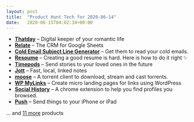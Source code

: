 ```yaml
---
layout: post
title:  "Product Hunt Tech for 2020-06-14"
date:   2020-06-15T04:02:34+00:00
---
```


* **[Thatday](https://www.producthunt.com/posts/thatday?utm_campaign=producthunt-api&utm_medium=api-v2&utm_source=Application%3A+Daily+Digest+RSS+v2+%28ID%3A+29748%29)** – Digital keeper of your romantic life
* **[Relate](https://www.producthunt.com/posts/relate-2?utm_campaign=producthunt-api&utm_medium=api-v2&utm_source=Application%3A+Daily+Digest+RSS+v2+%28ID%3A+29748%29)** – The CRM for Google Sheets
* **[Cold Email Subject Line Generator](https://www.producthunt.com/posts/cold-email-subject-line-generator?utm_campaign=producthunt-api&utm_medium=api-v2&utm_source=Application%3A+Daily+Digest+RSS+v2+%28ID%3A+29748%29)** – Get them to read your cold emails.
* **[Resoume](https://www.producthunt.com/posts/resoume?utm_campaign=producthunt-api&utm_medium=api-v2&utm_source=Application%3A+Daily+Digest+RSS+v2+%28ID%3A+29748%29)** – Creating a good resume is hard. Here is how to do it right ✨
* **[Timepods](https://www.producthunt.com/posts/timepods?utm_campaign=producthunt-api&utm_medium=api-v2&utm_source=Application%3A+Daily+Digest+RSS+v2+%28ID%3A+29748%29)** – Send stories to your loved ones in the future
* **[Jott](https://www.producthunt.com/posts/jott-4?utm_campaign=producthunt-api&utm_medium=api-v2&utm_source=Application%3A+Daily+Digest+RSS+v2+%28ID%3A+29748%29)** – Fast, local, linked notes
* **[moose](https://www.producthunt.com/posts/moose-2?utm_campaign=producthunt-api&utm_medium=api-v2&utm_source=Application%3A+Daily+Digest+RSS+v2+%28ID%3A+29748%29)** – A torrent client to download, stream and cast torrents.
* **[WP MyLinks](https://www.producthunt.com/posts/wp-mylinks?utm_campaign=producthunt-api&utm_medium=api-v2&utm_source=Application%3A+Daily+Digest+RSS+v2+%28ID%3A+29748%29)** – Create micro landing pages for links using WordPress
* **[Social History](https://www.producthunt.com/posts/social-history?utm_campaign=producthunt-api&utm_medium=api-v2&utm_source=Application%3A+Daily+Digest+RSS+v2+%28ID%3A+29748%29)** – A chrome extension to help you find profiles you browsed.
* **[Push](https://www.producthunt.com/posts/push-7?utm_campaign=producthunt-api&utm_medium=api-v2&utm_source=Application%3A+Daily+Digest+RSS+v2+%28ID%3A+29748%29)** – Send things to your iPhone or iPad

… and [11 more](https://www.producthunt.com/tech) products